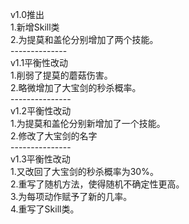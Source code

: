 v1.0推出<br />
1.新增Skill类<br />
2.为提莫和盖伦分别增加了两个技能。<br />
--------------<br />
v1.1平衡性改动<br />
1.削弱了提莫的蘑菇伤害。<br />
2.略微增加了大宝剑的秒杀概率。<br />
---------------<br />
v1.2平衡性改动<br />
1.为提莫和盖伦分别新增加了一个技能。<br />
2.修改了大宝剑的名字<br />
---------------<br />
v1.3平衡性改动<br />
1.又改回了大宝剑的秒杀概率为30%。<br />
2.重写了随机方法，使得随机不确定性更高。<br />
3.为每项动作赋予了新的几率。<br />
4.重写了Skill类。<br />
